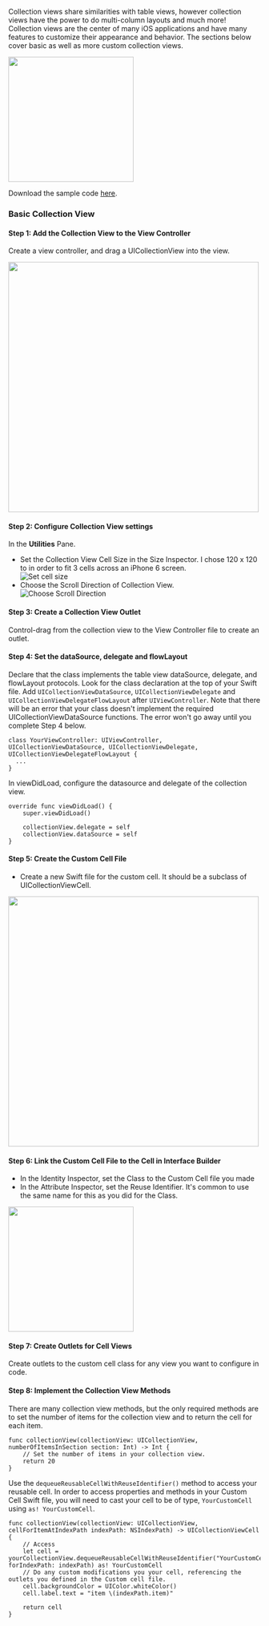 Collection views share similarities with table views, however collection views have the power to do multi-column layouts and much more! Collection views are the center of many iOS applications and have many features to customize their appearance and behavior. The sections below cover basic as well as more custom collection views.

<img src="http://i.imgur.com/9ZTVJFt.gif" width="250" />

Download the sample code [here]().

### Basic Collection View

#### Step 1: Add the Collection View to the View Controller

Create a view controller, and drag a UICollectionView into the view.

<img src="http://i.imgur.com/VBgfYwW.gif" width="500" />

#### Step 2: Configure Collection View settings

In the **Utilities** Pane.
- Set the Collection View Cell Size in the Size Inspector. I chose 120 x 120 to in order to fit 3 cells across an iPhone 6 screen.  
![Set cell size](http://i.imgur.com/DqsWoPu.png)
- Choose the Scroll Direction of Collection View.  
![Choose Scroll Direction](http://i.imgur.com/Sldr8wr.gif)

#### Step 3: Create a Collection View Outlet

Control-drag from the collection view to the View Controller file to create an outlet.

#### Step 4: Set the dataSource, delegate and flowLayout

Declare that the class implements the table view dataSource, delegate, and flowLayout protocols. Look for the class declaration at the top of your Swift file. Add `UICollectionViewDataSource`, `UICollectionViewDelegate` and `UICollectionViewDelegateFlowLayout` after `UIViewController`. Note that there will be an error that your class doesn't implement the required UICollectionViewDataSource functions. The error won't go away until you complete Step 4 below.

```
class YourViewController: UIViewController, UICollectionViewDataSource, UICollectionViewDelegate, UICollectionViewDelegateFlowLayout {
  ...
}
```

In viewDidLoad, configure the datasource and delegate of the collection view.

```
override func viewDidLoad() {
    super.viewDidLoad()

    collectionView.delegate = self
    collectionView.dataSource = self
}
```

#### Step 5: Create the Custom Cell File

- Create a new Swift file for the custom cell. It should be a subclass of UICollectionViewCell.  
  
<img src="http://i.imgur.com/gP4bBm7.gif" width="500" />

#### Step 6: Link the Custom Cell File to the Cell in Interface Builder

- In the Identity Inspector, set the Class to the Custom Cell file you made 
- In the Attribute Inspector, set the Reuse Identifier. It's common to use the same name for this as you did for the Class.  
  
<img src="http://i.imgur.com/CtQ93d9.gif" width="250" />

#### Step 7: Create Outlets for Cell Views
Create outlets to the custom cell class for any view you want to configure in code.

#### Step 8: Implement the Collection View Methods

There are many collection view methods, but the only required methods are to set the number of items for the collection view and to return the cell for each item.

```
func collectionView(collectionView: UICollectionView, numberOfItemsInSection section: Int) -> Int {   
    // Set the number of items in your collection view.
    return 20        
}
```

Use the `dequeueReusableCellWithReuseIdentifier()` method to access your reusable cell. In order to access properties and methods in your Custom Cell Swift file, you will need to cast your cell to be of type, `YourCustomCell` using `as! YourCustomCell`. 

```
func collectionView(collectionView: UICollectionView, cellForItemAtIndexPath indexPath: NSIndexPath) -> UICollectionViewCell {
    // Access
    let cell = yourCollectionView.dequeueReusableCellWithReuseIdentifier("YourCustomCell", forIndexPath: indexPath) as! YourCustomCell
    // Do any custom modifications you your cell, referencing the outlets you defined in the Custom cell file.
    cell.backgroundColor = UIColor.whiteColor()
    cell.label.text = "item \(indexPath.item)"

    return cell
}
```
